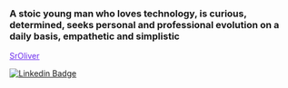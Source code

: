 ### A stoic young man who loves technology, is curious, determined, seeks personal and professional evolution on a daily basis, empathetic and simplistic


<a href="https://www.linkedin.com/in/emerson-oliveira-0564191b4/" style="color: #6D2CEE;">SrOliver</a>

<a href="https://www.linkedin.com/in/emerson-oliveira-0564191b4/" rel="nofollow"><img src="https://image.flaticon.com/icons/png/512/174/174857.png" alt="Linkedin Badge" data-canonical-src="https://img.shields.io/badge/-Emerson%20Oliveira-6633cc?style=flat-square&amp;logo=Linkedin&amp;logoColor=white&amp;link=https://www.linkedin.com/in/emerson-oliveira-0564191b4" style="max-width:100%;"></a>

